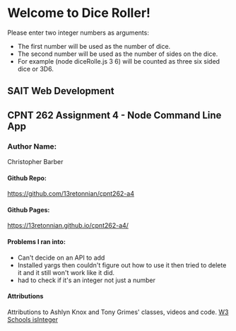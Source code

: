 # Welcome to Dice Roller!
Please enter two integer numbers as arguments:
- The first number will be used as the number of dice.
- The second number will be used as the number of sides on the dice.
- For example (node diceRolle.js 3 6) will be counted as three six sided dice or 3D6.

## SAIT Web Development
## CPNT 262 Assignment 4 - Node Command Line App

### Author Name:
Christopher Barber

#### Github Repo:
https://github.com/13retonnian/cpnt262-a4
#### Github Pages:
https://13retonnian.github.io/cpnt262-a4/

#### Problems I ran into:
- Can't decide on an API to add
- Installed yargs then couldn't figure out how to use it then tried to delete it and it still won't work like it did.
- had to check if it's an integer not just a number 

#### Attributions
Attributions to Ashlyn Knox and Tony Grimes' classes, videos and code.
[W3 Schools isInteger](https://www.w3schools.com/jsref/jsref_isinteger.asp)